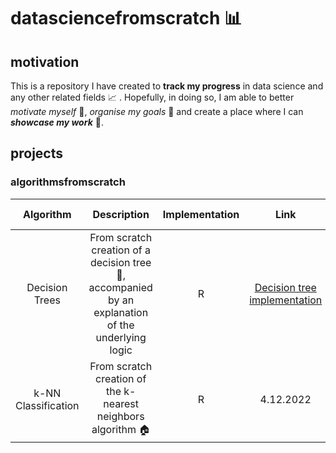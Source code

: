# datasciencefromscratch :bar_chart:

## motivation

This is a repository I have created to **track my progress** in data science and any other related fields :chart_with_upwards_trend: . Hopefully, in doing so, I am able to better *motivate myself* :full_moon_with_face:, *organise my goals* :paperclip: and create a place where I can ***showcase my work*** :file_folder:.

## projects

### algorithmsfromscratch

|      Algorithm      |                                                 Description                                                 | Implementation |                               Link                               | Creation Date | Last Update |
|:--------:|:---------------------:|:--------:|:---------:|:--------:|:--------:|
|   Decision Trees    | From scratch creation of a decision tree :palm_tree:, accompanied by an explanation of the underlying logic |       R        | [Decision tree implementation](https://rpubs.com/Rcshmin/924453) |   5.7.2022    |  4.12.2022  |
|   k-NN Classification    | From scratch creation of the k-nearest neighbors algorithm :house: |       R        |    4.12.2022    |  4.12.2022  |
